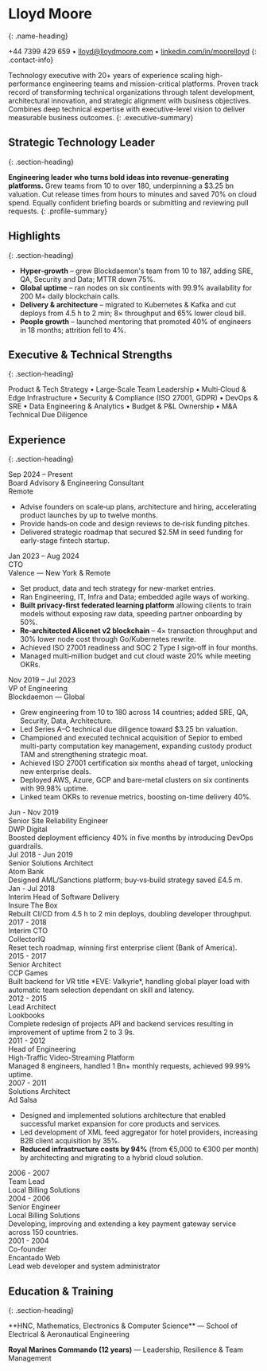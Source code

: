 # Lloyd Moore
{: .name-heading}

<span>+44 7399 429 659</span> • 
<span><a href="mailto:lloyd@lloydmoore.com">lloyd@lloydmoore.com</a></span> • 
<span><a href="https://linkedin.com/in/moorelloyd">linkedin.com/in/moorelloyd</a></span>
{: .contact-info}

Technology executive with 20+ years of experience scaling high-performance engineering teams and mission-critical platforms. Proven track record of transforming technical organizations through talent development, architectural innovation, and strategic alignment with business objectives. Combines deep technical expertise with executive-level vision to deliver measurable business outcomes.
{: .executive-summary}

## Strategic Technology Leader
{: .section-heading}

**Engineering leader who turns bold ideas into revenue‑generating platforms.** Grew teams from 10 to over 180, underpinning a $3.25 bn valuation. Cut release times from hours to minutes and saved 70% on cloud spend. Equally confident briefing boards or submitting and reviewing pull requests.
{: .profile-summary}

## Highlights
{: .section-heading}

- **Hyper‑growth** – grew Blockdaemon's team from 10 to 187, adding SRE, QA, Security and Data; MTTR down 75%.
- **Global uptime** – ran nodes on six continents with 99.9% availability for 200 M+ daily blockchain calls.
- **Delivery & architecture** – migrated to Kubernetes & Kafka and cut deploys from 4.5 h to 2 min; 8× throughput and 65% lower cloud bill.
- **People growth** – launched mentoring that promoted 40% of engineers in 18 months; attrition fell to 4%.

## Executive & Technical Strengths
{: .section-heading}

Product & Tech Strategy • Large‑Scale Team Leadership • Multi‑Cloud & Edge Infrastructure • Security & Compliance (ISO 27001, GDPR) • DevOps & SRE • Data Engineering & Analytics • Budget & P&L Ownership • M&A Technical Due Diligence

## Experience
{: .section-heading}

<div class="resume-entry" markdown="1">
<div class="resume-date">Sep 2024 – Present</div>
<div class="resume-content">
<div class="resume-position">Board Advisory & Engineering Consultant</div>
<div class="resume-company">Remote</div>
<div class="resume-description" markdown="1">

- Advise founders on scale‑up plans, architecture and hiring, accelerating product launches by up to twelve months.
- Provide hands‑on code and design reviews to de‑risk funding pitches.
- Delivered strategic roadmap that secured $2.5M in seed funding for early-stage fintech startup.

</div>
</div>
</div>

<div class="resume-entry" markdown="1">
<div class="resume-date">Jan 2023 – Aug 2024</div>
<div class="resume-content">
<div class="resume-position">CTO</div>
<div class="resume-company">Valence — New York & Remote</div>
<div class="resume-description" markdown="1">

- Set product, data and tech strategy for new-market entries.
- Ran Engineering, IT, Infra and Data; embedded agile ways of working.
- **Built privacy-first federated learning platform** allowing clients to train models without exposing raw data, speeding partner onboarding by 50%.
- **Re‑architected Alicenet v2 blockchain** – 4× transaction throughput and 30% lower node cost through Go/Kubernetes rewrite.
- Achieved ISO 27001 readiness and SOC 2 Type I sign‑off in four months.
- Managed multi‑million budget and cut cloud waste 20% while meeting OKRs.

</div>
</div>
</div>

<div class="resume-entry" markdown="1">
<div class="resume-date">Nov 2019 – Jul 2023</div>
<div class="resume-content">
<div class="resume-position">VP of Engineering</div>
<div class="resume-company">Blockdaemon — Global</div>
<div class="resume-description" markdown="1">

- Grew engineering from 10 to 180 across 14 countries; added SRE, QA, Security, Data, Architecture.
- Led Series A–C technical due diligence toward $3.25 bn valuation.
- Championed and executed technical acquisition of Sepior to embed multi-party computation key management, expanding custody product TAM and strengthening strategic moat.
- Achieved ISO 27001 certification six months ahead of target, unlocking new enterprise deals.
- Deployed AWS, Azure, GCP and bare-metal clusters on six continents with 99.98% uptime.
- Linked team OKRs to revenue metrics, boosting on-time delivery 40%.

</div>
</div>
</div>

<div class="resume-entry" markdown="1">
<div class="resume-date">Jun - Nov 2019</div>
<div class="resume-content">
<div class="resume-position">Senior Site Reliability Engineer</div>
<div class="resume-company">DWP Digital</div>
<div class="resume-description">Boosted deployment efficiency 40% in five months by introducing DevOps guardrails.</div>
</div>
</div>

<div class="resume-entry" markdown="1">
<div class="resume-date">Jul 2018 - Jun 2019</div>
<div class="resume-content">
<div class="resume-position">Senior Solutions Architect</div>
<div class="resume-company">Atom Bank</div>
<div class="resume-description">Designed AML/Sanctions platform; buy‑vs‑build strategy saved £4.5 m.</div>
</div>
</div>

<div class="resume-entry" markdown="1">
<div class="resume-date">Jan - Jul 2018</div>
<div class="resume-content">
<div class="resume-position">Interim Head of Software Delivery</div>
<div class="resume-company">Insure The Box</div>
<div class="resume-description">Rebuilt CI/CD from 4.5 h to 2 min deploys, doubling developer throughput.</div>
</div>
</div>

<div class="resume-entry" markdown="1">
<div class="resume-date">2017 - 2018</div>
<div class="resume-content">
<div class="resume-position">Interim CTO</div>
<div class="resume-company">CollectorIQ</div>
<div class="resume-description">Reset tech roadmap, winning first enterprise client (Bank of America).</div>
</div>
</div>

<div class="resume-entry" markdown="1">
<div class="resume-date">2015 - 2017</div>
<div class="resume-content">
<div class="resume-position">Senior Architect</div>
<div class="resume-company">CCP Games</div>
<div class="resume-description">Built backend for VR title *EVE: Valkyrie*, handling global player load with automatic team selection dependant on skill and latency.</div>
</div>
</div>

<div class="resume-entry" markdown="1">
<div class="resume-date">2012 - 2015</div>
<div class="resume-content">
<div class="resume-position">Lead Architect</div>
<div class="resume-company">Lookbooks</div>
<div class="resume-description">Complete redesign of projects API and backend services resulting in improvement of uptime from 2 to 3 9s.</div>
</div>
</div>

<div class="resume-entry" markdown="1">
<div class="resume-date">2011 - 2012</div>
<div class="resume-content">
<div class="resume-position">Head of Engineering</div>
<div class="resume-company">High-Traffic Video-Streaming Platform</div>
<div class="resume-description">Managed 8 engineers, handled 1 Bn+ monthly requests, achieved 99.99% uptime.</div>
</div>
</div>

<div class="resume-entry" markdown="1">
<div class="resume-date">2007 - 2011</div>
<div class="resume-content">
<div class="resume-position">Solutions Architect</div>
<div class="resume-company">Ad Salsa</div>
<div class="resume-description" markdown="1">

- Designed and implemented solutions architecture that enabled successful market expansion for core products and services.
- Led development of XML feed aggregator for hotel providers, increasing B2B client acquisition by 35%.
- **Reduced infrastructure costs by 94%** (from €5,000 to €300 per month) by architecting and migrating to a hybrid cloud solution.

</div>
</div>
</div>

<div class="resume-entry" markdown="1">
<div class="resume-date">2006 - 2007</div>
<div class="resume-content">
<div class="resume-position">Team Lead</div>
<div class="resume-company">Local Billing Solutions</div>
</div>
</div>

<div class="resume-entry" markdown="1">
<div class="resume-date">2004 - 2006</div>
<div class="resume-content">
<div class="resume-position">Senior Engineer</div>
<div class="resume-company">Local Billing Solutions</div>
<div class="resume-description">Developing, improving and extending a key payment gateway service across 150 countries.</div>
</div>
</div>

<div class="resume-entry" markdown="1">
<div class="resume-date">2001 - 2004</div>
<div class="resume-content">
<div class="resume-position">Co-founder</div>
<div class="resume-company">Encantado Web</div>
<div class="resume-description">Lead web developer and system administrator</div>
</div>
</div>

## Education & Training
{: .section-heading}

<div class="resume-entry" markdown="1">
<div class="resume-date"></div>
<div class="resume-content">
**HNC, Mathematics, Electronics & Computer Science** — School of Electrical & Aeronautical Engineering

**Royal Marines Commando (12 years)** — Leadership, Resilience & Team Management
</div>
</div>
